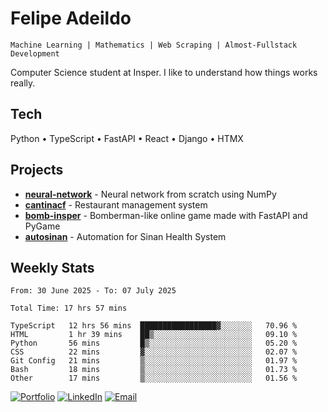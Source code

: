 # Felipe Adeildo

```
Machine Learning | Mathematics | Web Scraping | Almost-Fullstack Development
```

Computer Science student at Insper. I like to understand how things works really.

## Tech
Python • TypeScript • FastAPI • React • Django • HTMX

## Projects
- **[neural-network](https://github.com/felipeadeildo/neural-network)** - Neural network from scratch using NumPy
- **[cantinacf](https://github.com/felipeadeildo/cantinacf)** - Restaurant management system
- **[bomb-insper](https://github.com/insper-dev/bomb)** - Bomberman-like online game made with FastAPI and PyGame 
- **[autosinan](https://github.com/felipeadeildo/autosinan)** - Automation for Sinan Health System

## Weekly Stats
<!--START_SECTION:waka-->

```ansi
From: 30 June 2025 - To: 07 July 2025

Total Time: 17 hrs 57 mins

TypeScript   12 hrs 56 mins  █████████████████▓░░░░░░░   70.96 %
HTML         1 hr 39 mins    ██▒░░░░░░░░░░░░░░░░░░░░░░   09.10 %
Python       56 mins         █▒░░░░░░░░░░░░░░░░░░░░░░░   05.20 %
CSS          22 mins         ▓░░░░░░░░░░░░░░░░░░░░░░░░   02.07 %
Git Config   21 mins         ▒░░░░░░░░░░░░░░░░░░░░░░░░   01.97 %
Bash         18 mins         ▒░░░░░░░░░░░░░░░░░░░░░░░░   01.73 %
Other        17 mins         ▒░░░░░░░░░░░░░░░░░░░░░░░░   01.56 %
```

<!--END_SECTION:waka-->

[![Portfolio](https://img.shields.io/badge/felipeadeildo.com-FF6B6B?style=flat-square&logo=firefox&logoColor=white)](https://felipeadeildo.com)
[![LinkedIn](https://img.shields.io/badge/LinkedIn-0077B5?style=flat-square&logo=linkedin&logoColor=white)](https://linkedin.com/in/felipeadeildo)
[![Email](https://img.shields.io/badge/Email-D14836?style=flat-square&logo=gmail&logoColor=white)](mailto:contato@felipeadeildo.com)
